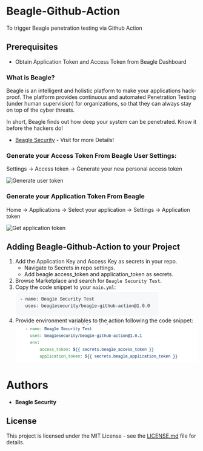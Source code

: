 # Beagle-Github-Action
To trigger Beagle penetration testing via Github Action

## Prerequisites

* Obtain Application Token and Access Token from Beagle Dashboard

### What is Beagle?

Beagle is an intelligent and holistic platform to make your applications hack-proof. The platform provides continuous and automated Penetration Testing (under human supervision) for organizations, so that they can always stay on top of the cyber threats.

In short, Beagle finds out how deep your system can be penetrated. Know it before the hackers do! 

* [Beagle Security](https://beaglesecurity.com/) - Visit for more Details!

### Generate your Access Token From Beagle User Settings:
  Settings -> Access token -> Generate your new personal access token

![Generate user token](https://beagle-web.s3.amazonaws.com/assets/share/usertoken.png)

### Generate your Application Token From Beagle
  Home -> Applications -> Select your application -> Settings -> Application token

![Get application token](https://beagle-web.s3.amazonaws.com/assets/share/apptoken.png)

## Adding Beagle-Github-Action to your Project

1. Add the Application Key and Access Key as secrets in your repo.
    * Navigate to Secrets in repo settings.
    * Add beagle access_token and application_token as secrets.
2. Browse Marketplace and search for `Beagle Security Test`. 
3. Copy the code snippet to your ```main.yml```:&nbsp;
![Code Snippet](./images/action-code.png)
4. Provide environment variables to the action following the code snippet: 
![Environment Variables](./images/action-env.png)
# Authors

* **Beagle Security**

## License

This project is licensed under the MIT License - see the [LICENSE.md](LICENSE.md) file for details.
